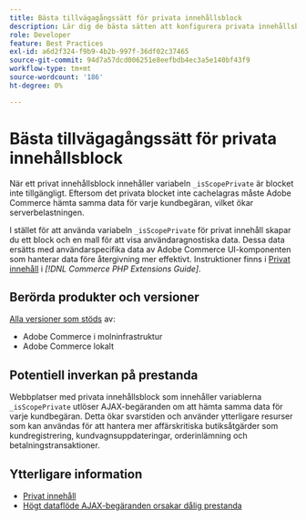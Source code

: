 ```yaml
---
title: Bästa tillvägagångssätt för privata innehållsblock
description: Lär dig de bästa sätten att konfigurera privata innehållsblock för att optimera butiksprestanda.
role: Developer
feature: Best Practices
exl-id: a6d2f324-f9b9-4b2b-997f-36df02c37465
source-git-commit: 94d7a57dcd006251e8eefbdb4ec3a5e140bf43f9
workflow-type: tm+mt
source-wordcount: '186'
ht-degree: 0%

---
```


# Bästa tillvägagångssätt för privata innehållsblock

När ett privat innehållsblock innehåller variabeln `_isScopePrivate` är blocket inte tillgängligt. Eftersom det privata blocket inte cachelagras måste Adobe Commerce hämta samma data för varje kundbegäran, vilket ökar serverbelastningen.

I stället för att använda variabeln `_isScopePrivate` för privat innehåll skapar du ett block och en mall för att visa användaragnostiska data. Dessa data ersätts med användarspecifika data av Adobe Commerce UI-komponenten som hanterar data före återgivning mer effektivt. Instruktioner finns i [Privat innehåll](https://developer.adobe.com/commerce/php/development/cache/page/private-content/) i _[!DNL Commerce PHP Extensions Guide]_.

## Berörda produkter och versioner

[Alla versioner som stöds](../../../release/versions.md) av:

- Adobe Commerce i molninfrastruktur
- Adobe Commerce lokalt

## Potentiell inverkan på prestanda

Webbplatser med privata innehållsblock som innehåller variablerna `_isScopePrivate` utlöser AJAX-begäranden om att hämta samma data för varje kundbegäran. Detta ökar svarstiden och använder ytterligare resurser som kan användas för att hantera mer affärskritiska butiksåtgärder som kundregistrering, kundvagnsuppdateringar, orderinlämning och betalningstransaktioner.

## Ytterligare information

- [Privat innehåll](../../../performance/configuration.md#client-side-optimization-settings)
- [Högt dataflöde AJAX-begäranden orsakar dålig prestanda](https://experienceleague.adobe.com/docs/commerce-knowledge-base/kb/troubleshooting/miscellaneous/high-throughput-ajax-requests-cause-poor-performance.html)
